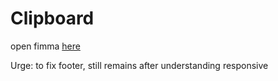 # Clipboard

open fimma [here](https://www.figma.com/file/mcuI3i3wvlLXLCo3ZDTyAS/clipboard-landing-page?type=design&node-id=0%3A1&t=YuvXh7xmdJHWb8fu-1)

Urge: to fix footer, still remains after understanding responsive
